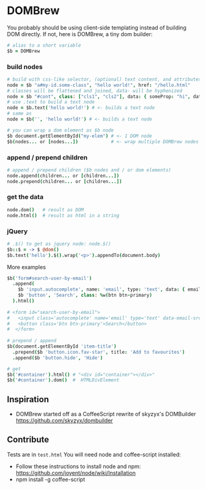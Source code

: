 # DOMBrew

You probably should be using client-side templating instead of building DOM directly. If not, here is DOMBrew, a tiny dom builder:

```coffeescript        
# alias to a short variable
$b = DOMBrew 
```    

### build nodes
    
```coffeescript
# build with css-like selector, (optional) text content, and attributes
node = $b "a#my-id.some-class", "hello world!", href: "/hello.html"
# classes will be flattened and joined, data- will be hyphenized 
node = $b "#cont", class: ["cls1", "cls2"], data: { someProp: "hi", dat2: "hello" }
# use .text to build a text node
node = $b.text('hello world!') # <- builds a text node
# same as
node = $b('', 'hello world!') # <- builds a text node

# you can wrap a dom element as $b node
$b document.getElementById("my-elem") # <- 1 DOM node
$b(nodes... or [nodes...])            # <- wrap multiple DOMBrew nodes (uses awesome DocumentFragment internally)
```

### append / prepend children
    
```coffeescript
# append / prepend children ($b nodes and / or dom elements)    
node.append(children... or [children...])
node.prepend(children... or [children...])
```
### get the data
    
```coffeescript    
node.dom()   # result as DOM
node.html()  # result as html in a string
```

### jQuery

```coffeescript    
# .$() to get as jquery node: node.$()
$b::$ = -> $ @dom()
$b.text('hello').$().wrap('<p>').appendTo(document.body)
```

More examples

```coffeescript       
$b('form#search-user-by-email')
  .append(        
    $b 'input.autocomplete', name: 'email', type: 'text', data: { emailSrc: '/user-emails.json' }
    $b 'button', 'Search', class: %w(btn btn-primary)
  ).html()
    
# <form id="search-user-by-email">​
#   <input class='autocomplete' name='email' type='text' data-email-src='/user-emails.json'>
#   <button class='btn btn-primary'>Search</button>
#  </form>
    
# prepend / append
$b(document.getElementById 'item-title')
  .prepend($b 'button.icon.fav-star', title: 'Add to favourites')
  .append($b 'button.hide', 'Hide')

# get
$b('#container').html() # "<div id="container"></div>"        
$b('#container').dom()  #  HTMLDivElement
```        

## Inspiration

* DOMBrew started off as a CoffeeScript rewrite of skyzyx's DOMBuilder https://github.com/skyzyx/dombuilder

## Contribute

Tests are in `test.html`
You will need node and coffee-script installed:

* Follow these instructions to install node and npm: https://github.com/joyent/node/wiki/Installation
* npm install -g coffee-script

